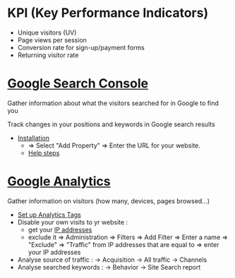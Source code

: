 # KPI (Key Performance Indicators)
- Unique visitors (UV)
- Page views per session
- Conversion rate for sign-up/payment forms
- Returning visitor rate

# [Google Search Console](https://search.google.com/search-console/welcome)
Gather information about what the visitors searched for in Google to find you

Track changes in your positions and keywords in Google search results
- [Installation](https://search.google.com/search-console/about?hl=en&utm_source=wmx&utm_medium=wmx-welcome)
  - => Select "Add Property" => Enter the URL for your website.
  - [Help steps](https://support.google.com/webmasters/answer/34592?hl=en)

# [Google Analytics](https://www.google.com/analytics/)
Gather information on visitors (how many, devices, pages browsed...)
-  [Set up Analytics Tags](https://support.google.com/analytics/answer/1008080?hl=en)
  - Disable your own visits to yr website :
    - get your [IP addresses](https://www.whatismyip.com/)
    - exclude it => Administration => Filters => Add Filter => Enter a name => "Exclude" => "Traffic" from IP addresses that are equal to => enter your IP addresses
  - Analyse source of traffic : → Acquisition → All traffic → Channels
  - Analyse searched keywords : → Behavior → Site Search report
